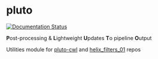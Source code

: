 # pluto

[![Documentation Status](https://readthedocs.org/projects/pluto-util/badge/?version=latest)](https://pluto-util.readthedocs.io/en/latest/?badge=latest)

**P**ost-processing & **L**ightweight **U**pdates **T**o pipeline **O**utput

Utilities module for [pluto-cwl](https://github.com/mskcc/pluto-cwl) and [helix_filters_01](https://github.com/mskcc/helix_filters_01) repos
